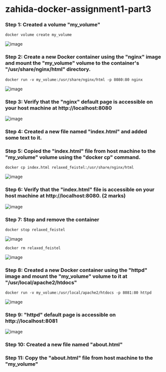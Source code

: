 # zahida-docker-assignment1-part3
### Step 1: Created a volume "my_volume"
```
docker volume create my_volume
```

![image](https://github.com/zahydakhan/zahida-docker-assignment1-part3/assets/45081511/bd410e80-e11e-4d89-830e-6bf1184e082d)

### Step 2: Create a new Docker container using the "nginx" image and mount the "my_volume" volume to the container's "/usr/share/nginx/html" directory.
```
docker run -v my_volume:/usr/share/nginx/html -p 8080:80 nginx
```
![image](https://github.com/zahydakhan/zahida-docker-assignment1-part3/assets/45081511/eb09edd9-3fe7-428e-8737-34f794d002ac)

### Step 3: Verify that the "nginx" default page is accessible on your host machine at http://localhost:8080
![image](https://github.com/zahydakhan/zahida-docker-assignment1-part3/assets/45081511/b9e869ca-a22e-472b-be50-efb05ec5a13b)

### Step 4: Created a new file named "index.html" and added some text to it.

### Step 5: Copied the "index.html" file from host machine to the "my_volume" volume using the "docker cp" command.
```
docker cp index.html relaxed_feistel:/usr/share/nginx/html
```
![image](https://github.com/zahydakhan/zahida-docker-assignment1-part3/assets/45081511/9333392a-65d9-4543-a3b3-87be9be60e12)

### Step 6: Verify that the "index.html" file is accessible on your host machine at http://localhost:8080. (2 marks)
![image](https://github.com/zahydakhan/zahida-docker-assignment1-part3/assets/45081511/40ab9b8a-32ca-45ca-9d2b-76f029a24f11)

### Step 7: Stop and remove the container
```
docker stop relaxed_feistel
```
![image](https://github.com/zahydakhan/zahida-docker-assignment1-part3/assets/45081511/64a0d884-83f6-4640-a10e-5b95f27d2619)

```
docker rm relaxed_feistel
```
![image](https://github.com/zahydakhan/zahida-docker-assignment1-part3/assets/45081511/b5a40a98-cfab-49c7-aa6f-941d90f87537)

### Step 8: Created a new Docker container using the "httpd" image and mount the "my_volume" volume to it at "/usr/local/apache2/htdocs"
```
docker run -v my_volume:/usr/local/apache2/htdocs -p 8081:80 httpd
```
![image](https://github.com/zahydakhan/zahida-docker-assignment1-part3/assets/45081511/00da8cd6-18cc-473b-9dc3-b59a065b1068)

### Step 9: "httpd" default page is accessible on http://localhost:8081

![image](https://github.com/zahydakhan/zahida-docker-assignment1-part3/assets/45081511/6ea72a37-08e8-42b1-b843-5cf584d94d42)

### Step 10: Created a new file named "about.html"
### Step 11: Copy the "about.html" file from host machine to the "my_volume"






